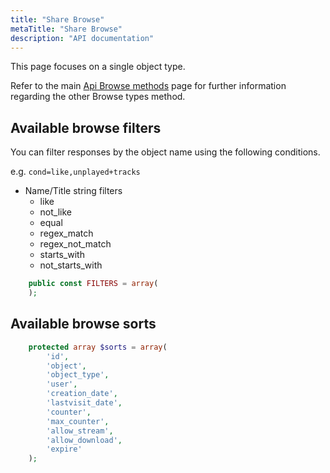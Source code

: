 ```yaml
---
title: "Share Browse"
metaTitle: "Share Browse"
description: "API documentation"
---
```


This page focuses on a single object type.

Refer to the main [Api Browse methods](https://ampache.org/api/api-browse) page for further information regarding the other Browse types method.

## Available browse filters

You can filter responses by the object name using the following conditions.

e.g. `cond=like,unplayed+tracks`

* Name/Title string filters
  * like
  * not_like
  * equal
  * regex_match
  * regex_not_match
  * starts_with
  * not_starts_with

```PHP
    public const FILTERS = array(
    );
```

## Available browse sorts

```PHP
    protected array $sorts = array(
        'id',
        'object',
        'object_type',
        'user',
        'creation_date',
        'lastvisit_date',
        'counter',
        'max_counter',
        'allow_stream',
        'allow_download',
        'expire'
    );
```
